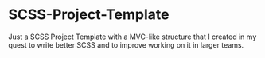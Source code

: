 # SCSS-Project-Template

Just a SCSS Project Template with a MVC-like structure that I created in my quest to write better SCSS and to improve working on it in larger teams.
